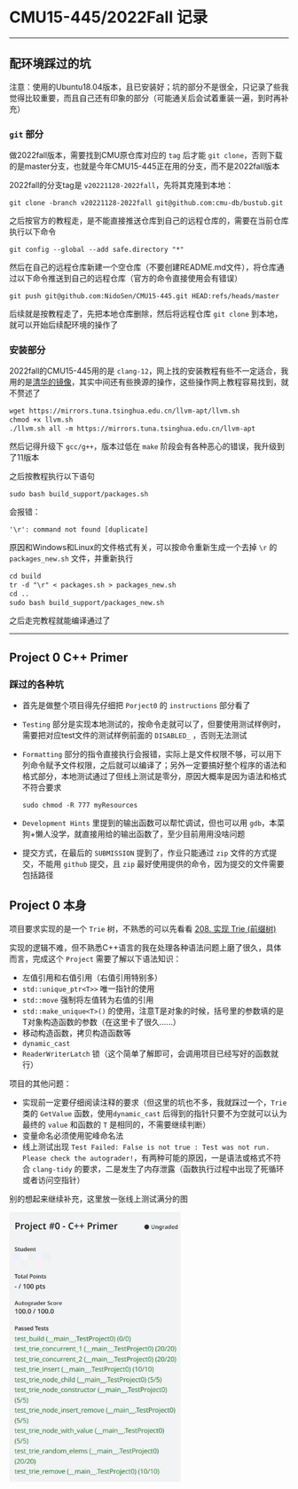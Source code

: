 # CMU15-445/2022Fall 记录

---

## 配环境踩过的坑

注意：使用的Ubuntu18.04版本，且已安装好；坑的部分不是很全，只记录了些我觉得比较重要，而且自己还有印象的部分（可能通关后会试着重装一遍，到时再补充）

### `git` 部分

做2022fall版本，需要找到CMU原仓库对应的 `tag` 后才能 `git clone`，否则下载的是master分支，也就是今年CMU15-445正在用的分支，而不是2022fall版本

2022fall的分支tag是 `v20221128-2022fall`，先将其克隆到本地：

```
git clone -branch v20221128-2022fall git@github.com:cmu-db/bustub.git
```

之后按官方的教程走，是不能直接推送仓库到自己的远程仓库的，需要在当前仓库执行以下命令

```
git config --global --add safe.directory "*"
```

然后在自己的远程仓库新建一个空仓库（不要创建README.md文件），将仓库通过以下命令推送到自己的远程仓库（官方的命令直接使用会有错误）

```
git push git@github.com:NidoSen/CMU15-445.git HEAD:refs/heads/master
```

后续就是按教程走了，先把本地仓库删除，然后将远程仓库 `git clone` 到本地，就可以开始后续配环境的操作了

### 安装部分

2022fall的CMU15-445用的是 `clang-12`，网上找的安装教程有些不一定适合，我用的是[清华的镜像](https://mirrors4.tuna.tsinghua.edu.cn/help/llvm-apt/)，其实中间还有些换源的操作，这些操作网上教程容易找到，就不赘述了

```
wget https://mirrors.tuna.tsinghua.edu.cn/llvm-apt/llvm.sh
chmod +x llvm.sh
./llvm.sh all -m https://mirrors.tuna.tsinghua.edu.cn/llvm-apt
```

然后记得升级下 `gcc/g++`，版本过低在 `make` 阶段会有各种恶心的错误，我升级到了11版本

之后按教程执行以下语句

```
sudo bash build_support/packages.sh
```

会报错：

```
'\r': command not found [duplicate]
```

原因和Windows和Linux的文件格式有关，可以按命令重新生成一个去掉 `\r` 的 `packages_new.sh` 文件，并重新执行

```
cd build
tr -d "\r" < packages.sh > packages_new.sh
cd ..
sudo bash build_support/packages_new.sh
```

之后走完教程就能编译通过了

---

## Project 0 C++ Primer

### 踩过的各种坑

- 首先是做整个项目得先仔细把 `Porject0` 的 `instructions` 部分看了

- `Testing` 部分是实现本地测试的，按命令走就可以了，但要使用测试样例时，需要把对应test文件的测试样例前面的 `DISABLED_` ，否则无法测试

- `Formatting` 部分的指令直接执行会报错，实际上是文件权限不够，可以用下列命令赋予文件权限，之后就可以编译了；另外一定要搞好整个程序的语法和格式部分，本地测试通过了但线上测试是零分，原因大概率是因为语法和格式不符合要求

  ```
  sudo chmod -R 777 myResources
  ```

- `Development Hints` 里提到的输出函数可以帮忙调试，但也可以用 `gdb`，本菜狗+懒人没学，就直接用给的输出函数了，至少目前用用没啥问题

- 提交方式，在最后的 `SUBMISSION` 提到了，作业只能通过 `zip` 文件的方式提交，不能用 `github` 提交，且 `zip` 最好使用提供的命令，因为提交的文件需要包括路径

## Project 0 本身

项目要求实现的是一个 `Trie` 树，不熟悉的可以先看看 [208. 实现 Trie (前缀树)](https://leetcode.cn/problems/implement-trie-prefix-tree/)

实现的逻辑不难，但不熟悉C++语言的我在处理各种语法问题上磨了很久，具体而言，完成这个 `Project` 需要了解以下语法知识：

- 左值引用和右值引用（右值引用特别多）
- `std::unique_ptr<T>>` 唯一指针的使用
- `std::move` 强制将左值转为右值的引用
- `std::make_unique<T>()` 的使用，注意T是对象的时候，括号里的参数填的是T对象构造函数的参数（在这里卡了很久……）
- 移动构造函数，拷贝构造函数等
- `dynamic_cast`
- `ReaderWriterLatch` 锁（这个简单了解即可，会调用项目已经写好的函数就行）

项目的其他问题：

- 实现前一定要仔细阅读注释的要求（但这里的坑也不多，我就踩过一个，`Trie` 类的 `GetValue` 函数，使用`dynamic_cast` 后得到的指针只要不为空就可以认为最终的 `value` 和函数的 `T` 是相同的，不需要继续判断）
- 变量命名必须使用驼峰命名法
- 线上测试出现 `Test Failed: False is not true : Test was not run. Please check the autograder!`，有两种可能的原因，一是语法或格式不符合 `clang-tidy` 的要求，二是发生了内存泄露（函数执行过程中出现了死循环或者访问空指针）

别的想起来继续补充，这里放一张线上测试满分的图

<img src="mySources\scores\Project 0 Score.jpg" style="zoom: 67%;" />
